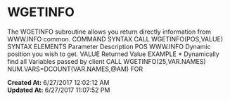 # WGETINFO

The WGETINFO subroutine allows you return directly information from WWW.INFO common. COMMAND SYNTAX CALL WGETINFO(POS,VALUE) SYNTAX ELEMENTS Parameter Description POS WWW.INFO Dynamic position you wish to get. VALUE Returned Value EXAMPLE * Dynamically find all Variables passed by client CALL WGETINFO(25,VAR.NAMES) NUM.VARS=DCOUNT(VAR.NAMES,@AM) FOR  

**Created At:** 6/27/2017 12:02:12 AM  
**Updated At:** 6/27/2017 11:07:52 PM  

